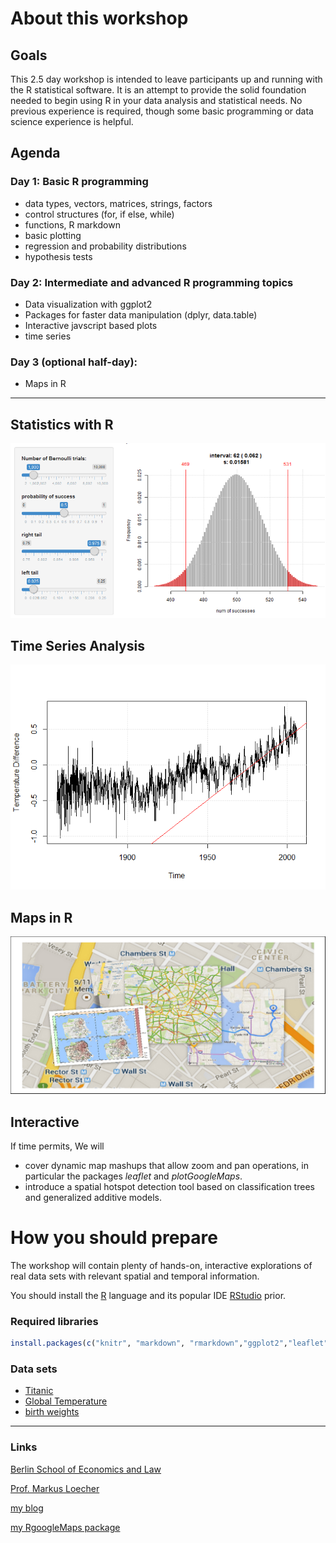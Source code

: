 About this workshop
===================

Goals
-----

This 2.5 day workshop is intended to leave participants up and running with the R statistical software. It is an attempt to provide the solid foundation needed to begin using R in your data analysis and statistical needs. No previous experience is required, though some basic programming or data science experience is helpful.

Agenda
------

### Day 1: Basic R programming

-   data types, vectors, matrices, strings, factors
-   control structures (for, if else, while)
-   functions, R markdown
-   basic plotting
-   regression and probability distributions
-   hypothesis tests

### Day 2: Intermediate and advanced R programming topics

-   Data visualization with ggplot2
-   Packages for faster data manipulation (dplyr, data.table)
-   Interactive javscript based plots
-   time series

### Day 3 (optional half-day):

-   Maps in R

------------------------------------------------------------------------

Statistics with R
-----------------

![](figs/BinomialShiny1.png)

Time Series Analysis
--------------------

![](figs/GlobalTemperatures.png)

Maps in R
---------

![](figs/MapsCollage.png)

Interactive
-----------

If time permits, We will

-   cover dynamic map mashups that allow zoom and pan operations, in particular the packages *leaflet* and *plotGoogleMaps*.
-   introduce a spatial hotspot detection tool based on classification trees and generalized additive models.

How you should prepare
======================

The workshop will contain plenty of hands-on, interactive explorations of real data sets with relevant spatial and temporal information. 

You should install the [R](https://cran.r-project.org/) language and its popular IDE [RStudio](https://www.rstudio.com/products/rstudio/download/) prior.

### Required libraries

``` r
install.packages(c("knitr", "markdown", "rmarkdown","ggplot2","leaflet", "dygraphs","ggmap", "RgoogleMaps", "swirl"))
```

### Data sets

-   [Titanic](data/TitanicTrain.csv)
-   [Global Temperature](data/global.dat)
-   [birth weights](data/BirthWeights.rda)

------------------------------------------------------------------------

### Links

[Berlin School of Economics and Law](http://www.hwr-berlin.de "BSEL Homepage")

[Prof. Markus Loecher](http://www.hwr-berlin.de/fachbereich-wirtschaftswissenschaften/kontakt/personen/kontakt-info/2184/ "ML official university link")

[my blog](https://blog.hwr-berlin.de/codeandstats/ "blog")

[my RgoogleMaps package](http://rgooglemaps.r-forge.r-project.org/ "RgoogleMaps on Rforge")
